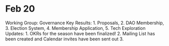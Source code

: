 # Feb 20

Working Group: Governance
Key Results: 1. Proposals, 2. DAO Membership, 3. Election System, 4. Membership Application, 5. Tech Exploration
Updates: 1. OKRs for the season have been finalized!
2. Mailing List has been created and Calendar invites have been sent out
3.